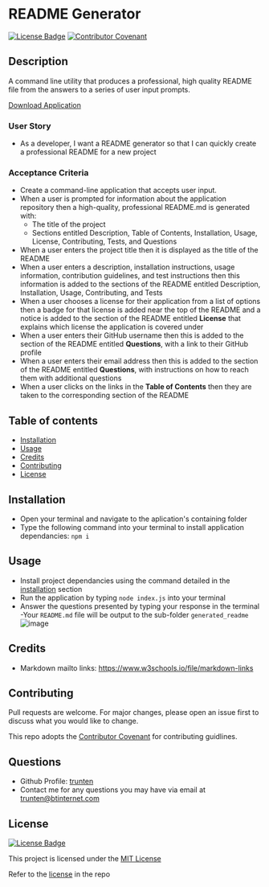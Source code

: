 # README Generator

[![License Badge](https://img.shields.io/badge/License-MIT-green.svg)](https://choosealicense.com/licenses/mit/)
[![Contributor Covenant](https://img.shields.io/badge/Contributor%20Covenant-2.1-4baaaa.svg)](https://www.contributor-covenant.org/version/2/1/code_of_conduct/)

## Description
A command line utility that produces a professional, high quality README file from the answers to a series of user input prompts.

[Download Application](https://github.com/trunten/ubbc-readme-generator/archive/refs/heads/main.zip)

### User Story
- As a developer, I want a README generator so that I can quickly create a professional README for a new project

### Acceptance Criteria

* Create a command-line application that accepts user input.
* When a user is prompted for information about the application repository then a high-quality, professional README.md is generated with:
    * The title of the project 
    * Sections entitled Description, Table of Contents, Installation, Usage,  License, Contributing, Tests, and Questions
* When a user enters the project title then it is displayed as the title of the README
* When a user enters a description, installation instructions, usage information, contribution guidelines, and test instructions then this information is added to the sections of the README entitled Description, Installation, Usage, Contributing, and Tests
* When a user chooses a license for their application from a list of options then a badge for that license is added near the top of the README and a notice is added to the section of the README entitled **License** that explains which license the application is covered under
* When a user enters their GitHub username then this is added to the section of the README entitled **Questions**, with a link to their GitHub profile
* When a user enters their email address then this is added to the section of the README entitled **Questions**, with instructions on how to reach them with additional questions
* When a user clicks on the links in the **Table of Contents** then they are taken to the corresponding section of the README

## Table of contents
- [Installation](#installation)
- [Usage](#usage)
- [Credits](#credits)
- [Contributing](#contributing)
- [License](#license)

## Installation
- Open your terminal and navigate to the aplication's containing folder
- Type the following command into your terminal to install application dependancies:
 ```npm i```

## Usage
- Install project dependancies using the command detailed in the [installation](#installation) section
- Run the application by typing <code>node index.js</code> into your terminal
- Answer the questions presented by typing your response in the terminal
-Your <code>README.md</code> file will be output to the sub-folder <code>generated_readme</code> 
![image](./assets/images/app-screenshot.png)

## Credits
- Markdown mailto links: https://www.w3schools.io/file/markdown-links

## Contributing
Pull requests are welcome. For major changes, please open an issue first to discuss what you would like to change.

This repo adopts the [Contributor Covenant](https://www.contributor-covenant.org/version/2/1/code_of_conduct/) for contributing guidlines.

## Questions
- Github Profile: [trunten](https://github.com/trunten)
- Contact me for any questions you may have via email at [trunten@btinternet.com](mailto:trunten@btinternet.com)

## License
[![License Badge](https://img.shields.io/badge/License-MIT-green.svg)](https://choosealicense.com/licenses/mit/)

This project is licensed under the [MIT License](https://choosealicense.com/licenses/mit/)

Refer to the [license](LICENSE) in the repo
